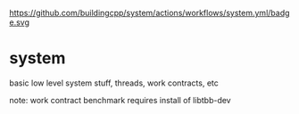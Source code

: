 https://github.com/buildingcpp/system/actions/workflows/system.yml/badge.svg

# system
basic low level system stuff, threads, work contracts, etc

note: work contract benchmark requires install of libtbb-dev